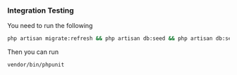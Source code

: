 ### Integration Testing
You need to run the following

```bash
php artisan migrate:refresh && php artisan db:seed && php artisan db:seed --class CreateTestDataForTestsSeeder
```

Then you can run

```bash
vendor/bin/phpunit
```